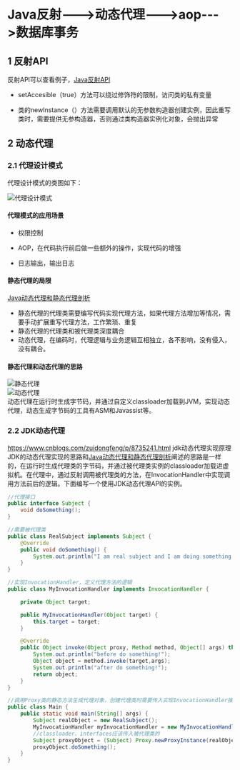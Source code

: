#  Java反射--->动态代理--->aop--->数据库事务

## 1  反射API

反射API可以查看例子，[Java反射API](http://www.cnblogs.com/rollenholt/archive/2011/09/02/2163758.html) 

- setAccesible（true）方法可以绕过修饰符的限制，访问类的私有变量

- 类的newInstance（）方法需要调用默认的无参数构造器创建实例，因此重写类时，需要提供无参构造器，否则通过类构造器实例化对象，会抛出异常

## 2 动态代理

### 2.1 代理设计模式

代理设计模式的类图如下：  

![代理设计模式](https://ss0.bdstatic.com/70cFuHSh_Q1YnxGkpoWK1HF6hhy/it/u=1965692009,2527935801&fm=26&gp=0.jpg)

#### 代理模式的应用场景

- 权限控制

- AOP，在代码执行前后做一些额外的操作，实现代码的增强

- 日志输出，输出日志

#### 静态代理的局限

[Java动态代理和静态代理剖析](https://blog.csdn.net/qq_43171869/article/details/85268950)
- 静态代理的代理类需要编写代码实现代理方法，如果代理方法增加等情况，需要手动扩展重写代理方法，工作繁琐、重复
- 静态代理的代理类和被代理类深度耦合
- 动态代理，在编码时，代理逻辑与业务逻辑互相独立，各不影响，没有侵入，没有耦合。
#### 静态代理和动态代理的思路
![静态代理](https://img-blog.csdnimg.cn/2018122621173213)  
![动态代理](https://img-blog.csdnimg.cn/2018122621173238)  
动态代理在运行时生成字节码，并通过自定义classloader加载到JVM，实现动态代理，动态生成字节码的工具有ASM和Javassist等。

### 2.2 JDK动态代理

https://www.cnblogs.com/zuidongfeng/p/8735241.html  jdk动态代理实现原理
JDK的动态代理实现的思路和[Java动态代理和静态代理剖析](https://blog.csdn.net/qq_43171869/article/details/85268950)阐述的思路是一样的，在运行时生成代理类的字节码，并通过被代理类实例的classloader加载进虚拟机。在代理中，通过反射调用被代理类的方法，在InvocationHandler中实现调用方法前后的逻辑。下面编写一个使用JDK动态代理API的实例。  

```java
//代理接口
public interface Subject {
    void doSomething();
}

//需要被代理类
public class RealSubject implements Subject {
    @Override
    public void doSomething() {
        System.out.println("I am real subject and I am doing something!");
    }
}

//实现InvocationHandler，定义代理方法的逻辑
public class MyInvocationHandler implements InvocationHandler {

    private Object target;

    public MyInvocationHandler(Object target) {
        this.target = target;
    }

    @Override
    public Object invoke(Object proxy, Method method, Object[] args) throws Throwable {
        System.out.println("before do something!");
        Object object = method.invoke(target,args);
        System.out.println("after do something!");
        return object;
    }
}

//调用Proxy类的静态方法生成代理对象，创建代理类时需要传入实现InvocationHandler接口的实例
public class Main {
    public static void main(String[] args) {
        Subject realObject = new RealSubject();
        MyInvocationHandler myInvocationHandler = new MyInvocationHandler(realObject);
        //classloader、interfaces应该传入被代理类的
        Subject proxyObject = (Subject) Proxy.newProxyInstance(realObject.getClass().getClassLoader(),realObject.getClass().getInterfaces(),myInvocationHandler);
        proxyObject.doSomething();
    }
}

```
